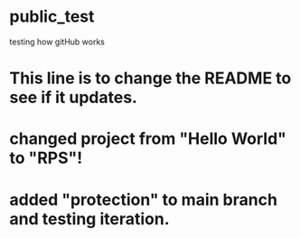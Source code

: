 # public_test
 testing how gitHub works
# This line is to change the README to see if it updates.
# changed project from "Hello World" to "RPS"!
# added "protection" to main branch and testing iteration.
